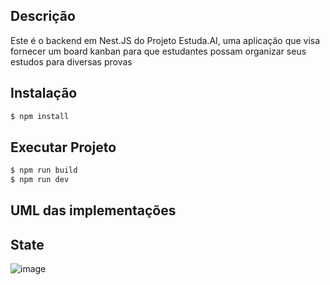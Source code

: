 ## Descrição
Este é o backend em Nest.JS do Projeto Estuda.AI, uma aplicação que visa fornecer um board kanban para que estudantes possam organizar seus estudos para diversas provas

## Instalação

```bash
$ npm install
```

## Executar Projeto

```bash
$ npm run build
$ npm run dev
```

## UML das implementações

## State
![image](https://github.com/user-attachments/assets/144ec33a-b497-4b64-874c-a03b20773c00)

